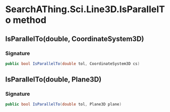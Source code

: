 # SearchAThing.Sci.Line3D.IsParallelTo method
## IsParallelTo(double, CoordinateSystem3D)
### Signature
```csharp
public bool IsParallelTo(double tol, CoordinateSystem3D cs)
```
## IsParallelTo(double, Plane3D)
### Signature
```csharp
public bool IsParallelTo(double tol, Plane3D plane)
```
